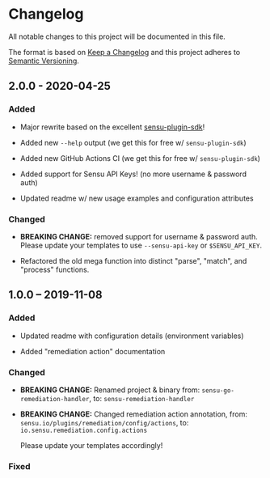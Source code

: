 # Changelog
All notable changes to this project will be documented in this file.

The format is based on [Keep a Changelog](http://keepachangelog.com/en/1.0.0/)
and this project adheres to [Semantic
Versioning](http://semver.org/spec/v2.0.0.html).

## 2.0.0 - 2020-04-25

### Added

- Major rewrite based on the excellent [sensu-plugin-sdk][sdk]! 

- Added new `--help` output (we get this for free w/ `sensu-plugin-sdk`)

- Added new GitHub Actions CI (we get this for free w/ `sensu-plugin-sdk`)

- Added support for Sensu API Keys! (no more username & password auth) 

- Updated readme w/ new usage examples and configuration attributes

### Changed 

- **BREAKING CHANGE:** removed support for username & password auth. 
  Please update your templates to use `--sensu-api-key` or `$SENSU_API_KEY`.

- Refactored the old mega function into distinct "parse", "match", and 
  "process" functions.  

## 1.0.0 – 2019-11-08

### Added

- Updated readme with configuration details (environment variables)

- Added "remediation action" documentation 

### Changed 

- **BREAKING CHANGE:** Renamed project & binary from: 
  `sensu-go-remediation-handler`, to: 
  `sensu-remediation-handler`

- **BREAKING CHANGE:** Changed remediation action annotation, from:
  `sensu.io/plugins/remediation/config/actions`, to:
  `io.sensu.remediation.config.actions`

  Please update your templates accordingly! 

### Fixed 



[sdk]: https://github.com/sensu-community/sensu-plugin-sdk 